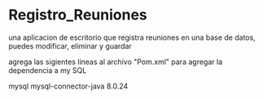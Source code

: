 # Registro_Reuniones
una aplicacion de escritorio que registra reuniones en una base de datos, puedes modificar, eliminar y guardar

agrega las sigientes lineas al archivo "Pom.xml" para agregar la dependencia a my SQL


<dependency>
  <groupId>mysql</groupId>
  <artifactId>mysql-connector-java</artifactId>
  <version>8.0.24</version>
</dependency>

